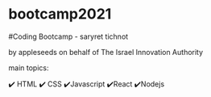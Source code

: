 # bootcamp2021
#Coding Bootcamp - saryret tichnot

by appleseeds on behalf of The Israel Innovation Authority


main topics:

✔️ HTML
✔️ CSS
✔️Javascript
✔️React
✔️Nodejs
